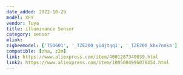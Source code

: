 ```yaml
---
date_added: 2022-10-29
model: XFY
vendor: Tuya
title: illuminance Sensor
category: sensor
mlink: 
zigbeemodel: ['TS0601', '_TZE200_yi4jtqq1', '_TZE200_khx7nnka']
compatible: [zha, z2m]
link: https://www.aliexpress.com/item/4001287340039.html
link2: https://www.aliexpress.com/item/1005004996076454.html
---
```

